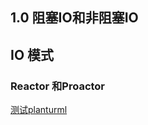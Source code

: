 ## 1.0 阻塞IO和非阻塞IO
## IO 模式
### Reactor 和Proactor
[测试planturml](http://www.plantuml.com/plantuml/proxy?src=https://github.com/wmenjoy/awesome-knowleges/edit/master/nio/rpc.puml)
